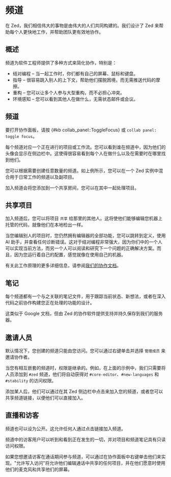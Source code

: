 # 频道

在 Zed，我们相信伟大的事物是由伟大的人们共同构建的。我们设计了 Zed 来帮助每个人更快地工作，并帮助团队更有效地协作。

## 概述

频道为软件工程师提供了多种方式来简化协作，特别是：

- 结对编程 – 当一起工作时，你们都有自己的屏幕、鼠标和键盘。
- 指导 – 很容易跳入别人的上下文，帮助他们摆脱困境，而无需推送代码的摩擦。
- 重构 – 您可以让多个人参与大型重构，而不必担心冲突。
- 环境感知 – 您可以看到其他人在做什么，无需状态邮件或会议。

## 频道

要打开协作面板，请按 {#kb collab_panel::ToggleFocus} 或 `collab panel: toggle focus`。

每个频道对应一个正在进行的项目或工作流。您可以看到谁在频道中，因为他们的头像会显示在侧边栏中。这使得很容易看到每个人在做什么以及在需要时在哪里找到他们。

您可以根据需要创建任意数量的频道。如上例所示，您可以在一个 Zed 实例中混合用于日常工作的频道以及副项目。

加入频道会将您添加到一个共享房间，您可以在其中一起处理项目。

## 共享项目

加入频道后，您可以将项目 `共享` 给那里的其他人。这将使他们能够编辑您机器上托管的代码，就像他们在本地检出一样。

当您编辑别人的项目时，您仍然拥有编辑器的全部功能，您可以跳转到定义，使用 AI 助手，并查看任何诊断错误。这对于结对编程非常强大，因为你们中的一个人可以实现当前方法，而另一个人可以阅读和研究下一个问题的正确解决方案。而且，因为您运行着自己的配置，感觉就像在使用自己的机器。

有关此工作原理的更多详细信息，请参阅[我们的协作文档](./collaboration.md)。

## 笔记

每个频道都有一个与之关联的笔记文件，用于跟踪当前状态、新想法，或者在深入代码之前协作构建您正在处理的功能的设计。

这类似于 Google 文档，但由 Zed 的协作软件提供支持并持久保存到我们的服务器。

## 邀请人员

默认情况下，您创建的频道只能由您访问。您可以通过右键单击并选择 `管理成员` 来邀请协作者。

当您有相互嵌套的频道时，权限是继承的。例如，在上面的示例中，我们只需要将人员添加到 `#zed` 频道，他们将自动获得对 `#core-editor`、`#new-languages` 和 `#stability` 的访问权限。

添加某人后，他们可以通过在其 Zed 侧边栏中点击来加入您的频道，或者您可以共享频道链接，以便他们可以直接加入。

## 直播和访客

频道也可以设为公开。这允许任何人通过点击链接加入频道。

频道中的访客用户可以听到和看到正在发生的一切，并对项目和频道笔记具有只读访问权限。

如果您想邀请访客在通话期间参与频道，可以通过在协作面板中右键单击他们来实现。"允许写入访问"将允许他们编辑通话中共享的任何项目，并在他们愿意时使用他们的麦克风和共享他们的屏幕。

